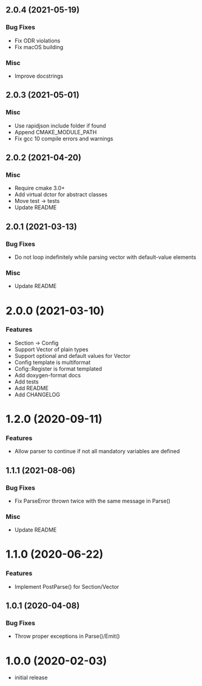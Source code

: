 ## 2.0.4 (2021-05-19)

### Bug Fixes
* Fix ODR violations
* Fix macOS building

### Misc
* Improve docstrings

## 2.0.3 (2021-05-01)

### Misc
* Use rapidjson include folder if found
* Append CMAKE_MODULE_PATH
* Fix gcc 10 compile errors and warnings

## 2.0.2 (2021-04-20)

### Misc
* Require cmake 3.0+
* Add virtual dctor for abstract classes
* Move test -> tests
* Update README

## 2.0.1 (2021-03-13)

### Bug Fixes
* Do not loop indefinitely while parsing vector with default-value elements

### Misc
* Update README

# 2.0.0 (2021-03-10)

### Features
* Section -> Config
* Support Vector of plain types
* Support optional and default values for Vector
* Config template is multiformat
* Cofig::Register is format templated
* Add doxygen-format docs
* Add tests
* Add README
* Add CHANGELOG

# 1.2.0 (2020-09-11)

### Features
* Allow parser to continue if not all mandatory variables are defined

## 1.1.1 (2021-08-06)
### Bug Fixes
* Fix ParseError thrown twice with the same message in Parse()

### Misc
* Update README

# 1.1.0 (2020-06-22)

### Features
* Implement PostParse() for Section/Vector

## 1.0.1 (2020-04-08)

### Bug Fixes
* Throw proper exceptions in Parse()/Emit()

# 1.0.0 (2020-02-03)

- initial release

